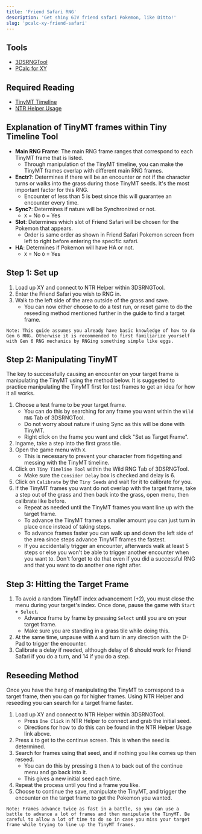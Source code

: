 ```yaml
---
title: 'Friend Safari RNG'
description: 'Get shiny 6IV friend safari Pokemon, like Ditto!'
slug: 'pcalc-xy-friend-safari'
---
```


## Tools

- [3DSRNGTool](https://github.com/wwwwwwzx/3DSRNGTool/releases)
- [PCalc for XY](https://pokemonrng.com/downloads/pcalc/pcalc-xy.zip)

## Required Reading

- [TinyMT Timeline](https://github.com/wwwwwwzx/3DSRNGTool/wiki/Gen6-TinyMT-Timeline-Calibration)
- [NTR Helper Usage](https://github.com/wwwwwwzx/3DSRNGTool/wiki/NTR-Helper-Usage)

## Explanation of TinyMT frames within Tiny Timeline Tool

- **Main RNG Frame**: The main RNG frame ranges that correspond to each TinyMT frame that is listed.
  - Through manipulation of the TinyMT timeline, you can make the TinyMT frames overlap with different main RNG frames.
- **Enctr?**: Determines if there will be an encounter or not if the character turns or walks into the grass during those TinyMT seeds. It's the most important factor for this RNG.
  - Encounter of less than 5 is best since this will guarantee an encounter every time.
- **Sync?**: Determines if nature will be Synchronized or not.
  - `X` = No `O` = Yes
- **Slot**: Determines which slot of Friend Safari will be chosen for the Pokemon that appears.
  - Order is same order as shown in Friend Safari Pokemon screen from left to right before entering the specific safari.
- **HA**: Determines if Pokemon will have HA or not.
  - `X` = No `O` = Yes

## Step 1: Set up

1. Load up XY and connect to NTR Helper within 3DSRNGTool.
2. Enter the Friend Safari you wish to RNG in.
3. Walk to the left side of the area outside of the grass and save.
   - You can now either choose to do a test run, or reset game to do the reseeding method mentioned further in the guide to find a target frame.

```
Note: This guide assumes you already have basic knowledge of how to do Gen 6 RNG. Otherwise it is recommended to first familiarize yourself with Gen 6 RNG mechanics by RNGing something simple like eggs.
```

## Step 2: Manipulating TinyMT

The key to successfully causing an encounter on your target frame is manipulating the TinyMT using the method below. It is suggested to practice manipulating the TinyMT first for test frames to get an idea for how it all works.

1. Choose a test frame to be your target frame.
   - You can do this by searching for any frame you want within the `Wild RNG` Tab of 3DSRNGTool.
   - Do not worry about nature if using Sync as this will be done with TinyMT.
   - Right click on the frame you want and click "Set as Target Frame".
2. Ingame, take a step into the first grass tile.
3. Open the game menu with `X`.
   - This is necessary to prevent your character from fidgetting and messing with the TinyMT timeline.
4. Click on `Tiny Timeline Tool` within the Wild RNG Tab of 3DSRNGTool.
   - Make sure the `Consider Delay` box is checked and delay is 6.
5. Click on `Calibrate` by the `Tiny Seeds` and wait for it to calibrate for you.
6. If the TinyMT frames you want do not overlap with the target frame, take a step out of the grass and then back into the grass, open menu, then calibrate like before.
   - Repeat as needed until the TinyMT frames you want line up with the target frame.
   - To advance the TinyMT frames a smaller amount you can just turn in place once instead of taking steps.
   - To advance frames faster you can walk up and down the left side of the area since steps advance TinyMT frames the fastest.
   - If you accidentally trigger an encounter, afterwards walk at least 5 steps or else you won't be able to trigger another encounter when you want to. Don't forget to do that even if you did a successful RNG and that you want to do another one right after.

## Step 3: Hitting the Target Frame

1. To avoid a random TinyMT index advancement (+2), you must close the menu during your target's index. Once done, pause the game with `Start + Select`.
   - Advance frame by frame by pressing `Select` until you are on your target frame.
   - Make sure you are standing in a grass tile while doing this.
2. At the same time, unpause with `A` and turn in any direction with the D-Pad to trigger the encounter.
3. Calibrate a delay if needed, although delay of 6 should work for Friend Safari if you do a turn, and 14 if you do a step.

## Reseeding Method

Once you have the hang of manipulating the TinyMT to correspond to a target frame, then you can go for higher frames. Using NTR Helper and reseeding you can search for a target frame faster.

1. Load up XY and connect to NTR Helper within 3DSRNGTool.
   - Press `One Click` in NTR Helper to connect and grab the initial seed.
   - Directions for how to do this can be found in the NTR Helper Usage link above.
2. Press `A` to get to the continue screen. This is when the seed is determined.
3. Search for frames using that seed, and if nothing you like comes up then reseed.
   - You can do this by pressing `B` then `A` to back out of the continue menu and go back into it.
   - This gives a new initial seed each time.
4. Repeat the process until you find a frame you like.
5. Choose to continue the save, manipulate the TinyMT, and trigger the encounter on the target frame to get the Pokemon you wanted.

```
Note: Frames advance twice as fast in a battle, so you can use a battle to advance a lot of frames and then manipulate the TinyMT. Be careful to allow a lot of time to do so in case you miss your target frame while trying to line up the TinyMT frames.
```
